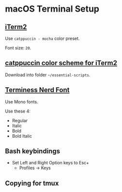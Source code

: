 # macOS Terminal Setup

## [iTerm2](https://iterm2.com/)

Use `catppuccin - mocha` color preset.

Font size: `20`.

## [catppuccin color scheme for iTerm2](https://github.com/catppuccin/iterm)

Download into folder `~/essential-scripts`.

## [Terminess Nerd Font](https://www.nerdfonts.com/font-downloads)

Use Mono fonts.

Use these 4:

- Regular
- Italic
- Bold
- Bold Italic

## Bash keybindings

- Set Left and Right Option keys to Esc+
    - Profiles -> Keys

## Copying for tmux

